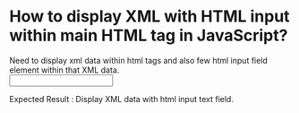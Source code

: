 
# How to display XML with HTML input within main HTML tag in JavaScript?

Need to display xml data within html tags and also few html input field element within that XML data.    
<xmlData><name><input type="text" /></name> </xmlData>

Expected Result : Display XML data with html input text field.

        